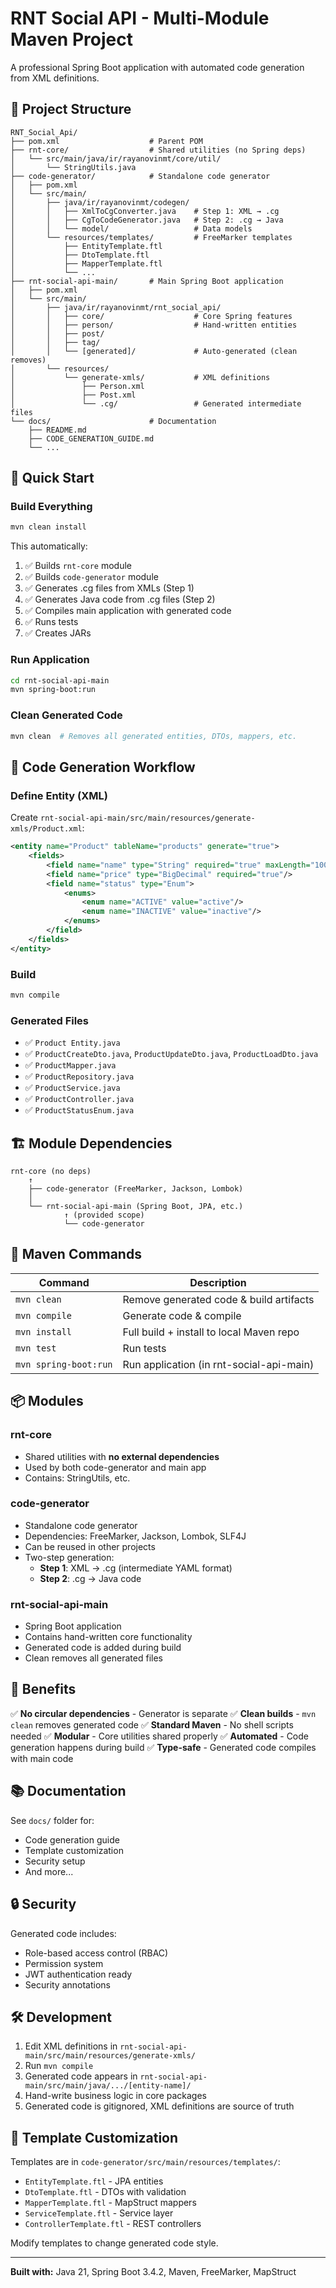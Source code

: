 # RNT Social API - Multi-Module Maven Project

A professional Spring Boot application with automated code generation from XML definitions.

## 📁 Project Structure

```
RNT_Social_Api/
├── pom.xml                    # Parent POM
├── rnt-core/                  # Shared utilities (no Spring deps)
│   └── src/main/java/ir/rayanovinmt/core/util/
│       └── StringUtils.java
├── code-generator/            # Standalone code generator
│   ├── pom.xml
│   └── src/main/
│       ├── java/ir/rayanovinmt/codegen/
│       │   ├── XmlToCgConverter.java    # Step 1: XML → .cg
│       │   ├── CgToCodeGenerator.java   # Step 2: .cg → Java
│       │   └── model/                   # Data models
│       └── resources/templates/         # FreeMarker templates
│           ├── EntityTemplate.ftl
│           ├── DtoTemplate.ftl
│           ├── MapperTemplate.ftl
│           └── ...
├── rnt-social-api-main/       # Main Spring Boot application
│   ├── pom.xml
│   └── src/main/
│       ├── java/ir/rayanovinmt/rnt_social_api/
│       │   ├── core/                    # Core Spring features
│       │   ├── person/                  # Hand-written entities
│       │   ├── post/
│       │   ├── tag/
│       │   └── [generated]/             # Auto-generated (clean removes)
│       └── resources/
│           └── generate-xmls/           # XML definitions
│               ├── Person.xml
│               ├── Post.xml
│               └── .cg/                 # Generated intermediate files
└── docs/                      # Documentation
    ├── README.md
    ├── CODE_GENERATION_GUIDE.md
    └── ...
```

## 🚀 Quick Start

### Build Everything
```bash
mvn clean install
```

This automatically:
1. ✅ Builds `rnt-core` module
2. ✅ Builds `code-generator` module
3. ✅ Generates .cg files from XMLs (Step 1)
4. ✅ Generates Java code from .cg files (Step 2)
5. ✅ Compiles main application with generated code
6. ✅ Runs tests
7. ✅ Creates JARs

### Run Application
```bash
cd rnt-social-api-main
mvn spring-boot:run
```

### Clean Generated Code
```bash
mvn clean  # Removes all generated entities, DTOs, mappers, etc.
```

## 📝 Code Generation Workflow

### Define Entity (XML)
Create `rnt-social-api-main/src/main/resources/generate-xmls/Product.xml`:

```xml
<entity name="Product" tableName="products" generate="true">
    <fields>
        <field name="name" type="String" required="true" maxLength="100"/>
        <field name="price" type="BigDecimal" required="true"/>
        <field name="status" type="Enum">
            <enums>
                <enum name="ACTIVE" value="active"/>
                <enum name="INACTIVE" value="inactive"/>
            </enums>
        </field>
    </fields>
</entity>
```

### Build
```bash
mvn compile
```

### Generated Files
- ✅ `Product Entity.java`
- ✅ `ProductCreateDto.java`, `ProductUpdateDto.java`, `ProductLoadDto.java`
- ✅ `ProductMapper.java`
- ✅ `ProductRepository.java`
- ✅ `ProductService.java`
- ✅ `ProductController.java`
- ✅ `ProductStatusEnum.java`

## 🏗️ Module Dependencies

```
rnt-core (no deps)
    ↑
    ├── code-generator (FreeMarker, Jackson, Lombok)
    │
    └── rnt-social-api-main (Spring Boot, JPA, etc.)
            ↑ (provided scope)
            └── code-generator
```

## 🔧 Maven Commands

| Command | Description |
|---------|-------------|
| `mvn clean` | Remove generated code & build artifacts |
| `mvn compile` | Generate code & compile |
| `mvn install` | Full build + install to local Maven repo |
| `mvn test` | Run tests |
| `mvn spring-boot:run` | Run application (in rnt-social-api-main) |

## 📦 Modules

### rnt-core
- Shared utilities with **no external dependencies**
- Used by both code-generator and main app
- Contains: StringUtils, etc.

### code-generator
- Standalone code generator
- Dependencies: FreeMarker, Jackson, Lombok, SLF4J
- Can be reused in other projects
- Two-step generation:
  - **Step 1**: XML → .cg (intermediate YAML format)
  - **Step 2**: .cg → Java code

### rnt-social-api-main
- Spring Boot application
- Contains hand-written core functionality
- Generated code is added during build
- Clean removes all generated files

## 🎯 Benefits

✅ **No circular dependencies** - Generator is separate
✅ **Clean builds** - `mvn clean` removes generated code
✅ **Standard Maven** - No shell scripts needed
✅ **Modular** - Core utilities shared properly
✅ **Automated** - Code generation happens during build
✅ **Type-safe** - Generated code compiles with main code

## 📚 Documentation

See `docs/` folder for:
- Code generation guide
- Template customization
- Security setup
- And more...

## 🔒 Security

Generated code includes:
- Role-based access control (RBAC)
- Permission system
- JWT authentication ready
- Security annotations

## 🛠️ Development

1. Edit XML definitions in `rnt-social-api-main/src/main/resources/generate-xmls/`
2. Run `mvn compile`
3. Generated code appears in `rnt-social-api-main/src/main/java/.../[entity-name]/`
4. Hand-write business logic in core packages
5. Generated code is gitignored, XML definitions are source of truth

## 📖 Template Customization

Templates are in `code-generator/src/main/resources/templates/`:
- `EntityTemplate.ftl` - JPA entities
- `DtoTemplate.ftl` - DTOs with validation
- `MapperTemplate.ftl` - MapStruct mappers
- `ServiceTemplate.ftl` - Service layer
- `ControllerTemplate.ftl` - REST controllers

Modify templates to change generated code style.

---

**Built with:** Java 21, Spring Boot 3.4.2, Maven, FreeMarker, MapStruct
